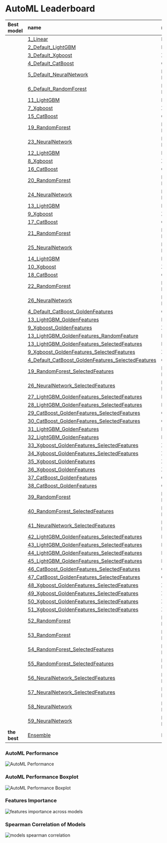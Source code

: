 # AutoML Leaderboard

| Best model   | name                                                                                                               | model_type     | metric_type   |   metric_value |   train_time |   single_prediction_time |
|:-------------|:-------------------------------------------------------------------------------------------------------------------|:---------------|:--------------|---------------:|-------------:|-------------------------:|
|              | [1_Linear](1_Linear/README.md)                                                                                     | Linear         | rmse          |        217.828 |        11.19 |                   0.05   |
|              | [2_Default_LightGBM](2_Default_LightGBM/README.md)                                                                 | LightGBM       | rmse          |        177.834 |         2.96 |                   0.057  |
|              | [3_Default_Xgboost](3_Default_Xgboost/README.md)                                                                   | Xgboost        | rmse          |        193.661 |         4.5  |                   0.068  |
|              | [4_Default_CatBoost](4_Default_CatBoost/README.md)                                                                 | CatBoost       | rmse          |        173.54  |        12.25 |                   0.023  |
|              | [5_Default_NeuralNetwork](5_Default_NeuralNetwork/README.md)                                                       | Neural Network | rmse          |        201.409 |         2.61 |                   0.05   |
|              | [6_Default_RandomForest](6_Default_RandomForest/README.md)                                                         | Random Forest  | rmse          |        187.347 |         4.3  |                   0.114  |
|              | [11_LightGBM](11_LightGBM/README.md)                                                                               | LightGBM       | rmse          |        199.24  |         3.9  |                   0.0565 |
|              | [7_Xgboost](7_Xgboost/README.md)                                                                                   | Xgboost        | rmse          |        189.914 |         3.05 |                   0.052  |
|              | [15_CatBoost](15_CatBoost/README.md)                                                                               | CatBoost       | rmse          |        181.092 |        24.74 |                   0.024  |
|              | [19_RandomForest](19_RandomForest/README.md)                                                                       | Random Forest  | rmse          |        175.625 |         6.38 |                   0.1272 |
|              | [23_NeuralNetwork](23_NeuralNetwork/README.md)                                                                     | Neural Network | rmse          |        200.885 |         2.68 |                   0.048  |
|              | [12_LightGBM](12_LightGBM/README.md)                                                                               | LightGBM       | rmse          |        183.667 |         3.03 |                   0.057  |
|              | [8_Xgboost](8_Xgboost/README.md)                                                                                   | Xgboost        | rmse          |        197.213 |         3.23 |                   0.057  |
|              | [16_CatBoost](16_CatBoost/README.md)                                                                               | CatBoost       | rmse          |        180.61  |        20.66 |                   0.023  |
|              | [20_RandomForest](20_RandomForest/README.md)                                                                       | Random Forest  | rmse          |        218.18  |         5.77 |                   0.114  |
|              | [24_NeuralNetwork](24_NeuralNetwork/README.md)                                                                     | Neural Network | rmse          |        201.169 |         2.79 |                   0.0495 |
|              | [13_LightGBM](13_LightGBM/README.md)                                                                               | LightGBM       | rmse          |        174.932 |         3.19 |                   0.057  |
|              | [9_Xgboost](9_Xgboost/README.md)                                                                                   | Xgboost        | rmse          |        175.331 |         3.36 |                   0.053  |
|              | [17_CatBoost](17_CatBoost/README.md)                                                                               | CatBoost       | rmse          |        178.577 |        14.6  |                   0.022  |
|              | [21_RandomForest](21_RandomForest/README.md)                                                                       | Random Forest  | rmse          |        196.916 |         4.52 |                   0.117  |
|              | [25_NeuralNetwork](25_NeuralNetwork/README.md)                                                                     | Neural Network | rmse          |        229.162 |         2.92 |                   0.051  |
|              | [14_LightGBM](14_LightGBM/README.md)                                                                               | LightGBM       | rmse          |        180.549 |         3.23 |                   0.056  |
|              | [10_Xgboost](10_Xgboost/README.md)                                                                                 | Xgboost        | rmse          |        228.563 |         3.43 |                   0.058  |
|              | [18_CatBoost](18_CatBoost/README.md)                                                                               | CatBoost       | rmse          |        192.65  |        16.6  |                   0.022  |
|              | [22_RandomForest](22_RandomForest/README.md)                                                                       | Random Forest  | rmse          |        213.702 |         4.71 |                   0.1136 |
|              | [26_NeuralNetwork](26_NeuralNetwork/README.md)                                                                     | Neural Network | rmse          |        194.699 |         2.99 |                   0.049  |
|              | [4_Default_CatBoost_GoldenFeatures](4_Default_CatBoost_GoldenFeatures/README.md)                                   | CatBoost       | rmse          |        173.065 |        12.27 |                   0.0402 |
|              | [13_LightGBM_GoldenFeatures](13_LightGBM_GoldenFeatures/README.md)                                                 | LightGBM       | rmse          |        169.497 |         3.6  |                   0.0955 |
|              | [9_Xgboost_GoldenFeatures](9_Xgboost_GoldenFeatures/README.md)                                                     | Xgboost        | rmse          |        173.035 |         3.6  |                   0.073  |
|              | [13_LightGBM_GoldenFeatures_RandomFeature](13_LightGBM_GoldenFeatures_RandomFeature/README.md)                     | LightGBM       | rmse          |        165.174 |         4.07 |                   0.095  |
|              | [13_LightGBM_GoldenFeatures_SelectedFeatures](13_LightGBM_GoldenFeatures_SelectedFeatures/README.md)               | LightGBM       | rmse          |        163.562 |         3.17 |                   0.0615 |
|              | [9_Xgboost_GoldenFeatures_SelectedFeatures](9_Xgboost_GoldenFeatures_SelectedFeatures/README.md)                   | Xgboost        | rmse          |        169.809 |         3.23 |                   0.054  |
|              | [4_Default_CatBoost_GoldenFeatures_SelectedFeatures](4_Default_CatBoost_GoldenFeatures_SelectedFeatures/README.md) | CatBoost       | rmse          |        164.759 |        12.88 |                   0.0275 |
|              | [19_RandomForest_SelectedFeatures](19_RandomForest_SelectedFeatures/README.md)                                     | Random Forest  | rmse          |        176.408 |         4.22 |                   0.1058 |
|              | [26_NeuralNetwork_SelectedFeatures](26_NeuralNetwork_SelectedFeatures/README.md)                                   | Neural Network | rmse          |        199.348 |         2.84 |                   0.039  |
|              | [27_LightGBM_GoldenFeatures_SelectedFeatures](27_LightGBM_GoldenFeatures_SelectedFeatures/README.md)               | LightGBM       | rmse          |        163.562 |         3.26 |                   0.062  |
|              | [28_LightGBM_GoldenFeatures_SelectedFeatures](28_LightGBM_GoldenFeatures_SelectedFeatures/README.md)               | LightGBM       | rmse          |        163.562 |         3.18 |                   0.062  |
|              | [29_CatBoost_GoldenFeatures_SelectedFeatures](29_CatBoost_GoldenFeatures_SelectedFeatures/README.md)               | CatBoost       | rmse          |        167.854 |        10.58 |                   0.026  |
|              | [30_CatBoost_GoldenFeatures_SelectedFeatures](30_CatBoost_GoldenFeatures_SelectedFeatures/README.md)               | CatBoost       | rmse          |        168.213 |        13.35 |                   0.028  |
|              | [31_LightGBM_GoldenFeatures](31_LightGBM_GoldenFeatures/README.md)                                                 | LightGBM       | rmse          |        169.497 |         3.68 |                   0.076  |
|              | [32_LightGBM_GoldenFeatures](32_LightGBM_GoldenFeatures/README.md)                                                 | LightGBM       | rmse          |        169.497 |         3.72 |                   0.0966 |
|              | [33_Xgboost_GoldenFeatures_SelectedFeatures](33_Xgboost_GoldenFeatures_SelectedFeatures/README.md)                 | Xgboost        | rmse          |        170.377 |         3.38 |                   0.068  |
|              | [34_Xgboost_GoldenFeatures_SelectedFeatures](34_Xgboost_GoldenFeatures_SelectedFeatures/README.md)                 | Xgboost        | rmse          |        170.966 |         3.29 |                   0.062  |
|              | [35_Xgboost_GoldenFeatures](35_Xgboost_GoldenFeatures/README.md)                                                   | Xgboost        | rmse          |        174.131 |         3.92 |                   0.09   |
|              | [36_Xgboost_GoldenFeatures](36_Xgboost_GoldenFeatures/README.md)                                                   | Xgboost        | rmse          |        172.18  |         3.75 |                   0.0835 |
|              | [37_CatBoost_GoldenFeatures](37_CatBoost_GoldenFeatures/README.md)                                                 | CatBoost       | rmse          |        170.506 |        13.08 |                   0.041  |
|              | [38_CatBoost_GoldenFeatures](38_CatBoost_GoldenFeatures/README.md)                                                 | CatBoost       | rmse          |        171.875 |        16.41 |                   0.04   |
|              | [39_RandomForest](39_RandomForest/README.md)                                                                       | Random Forest  | rmse          |        178.467 |         4.77 |                   0.1147 |
|              | [40_RandomForest_SelectedFeatures](40_RandomForest_SelectedFeatures/README.md)                                     | Random Forest  | rmse          |        176.408 |         4.39 |                   0.1034 |
|              | [41_NeuralNetwork_SelectedFeatures](41_NeuralNetwork_SelectedFeatures/README.md)                                   | Neural Network | rmse          |        186.892 |         3.1  |                   0.0371 |
|              | [42_LightGBM_GoldenFeatures_SelectedFeatures](42_LightGBM_GoldenFeatures_SelectedFeatures/README.md)               | LightGBM       | rmse          |        163.562 |         3.42 |                   0.062  |
|              | [43_LightGBM_GoldenFeatures_SelectedFeatures](43_LightGBM_GoldenFeatures_SelectedFeatures/README.md)               | LightGBM       | rmse          |        164.379 |         3.52 |                   0.063  |
|              | [44_LightGBM_GoldenFeatures_SelectedFeatures](44_LightGBM_GoldenFeatures_SelectedFeatures/README.md)               | LightGBM       | rmse          |        163.562 |         3.45 |                   0.062  |
|              | [45_LightGBM_GoldenFeatures_SelectedFeatures](45_LightGBM_GoldenFeatures_SelectedFeatures/README.md)               | LightGBM       | rmse          |        164.379 |         3.57 |                   0.062  |
|              | [46_CatBoost_GoldenFeatures_SelectedFeatures](46_CatBoost_GoldenFeatures_SelectedFeatures/README.md)               | CatBoost       | rmse          |        164.385 |        14.85 |                   0.028  |
|              | [47_CatBoost_GoldenFeatures_SelectedFeatures](47_CatBoost_GoldenFeatures_SelectedFeatures/README.md)               | CatBoost       | rmse          |        166.22  |        13    |                   0.03   |
|              | [48_Xgboost_GoldenFeatures_SelectedFeatures](48_Xgboost_GoldenFeatures_SelectedFeatures/README.md)                 | Xgboost        | rmse          |        167.374 |         3.58 |                   0.0595 |
|              | [49_Xgboost_GoldenFeatures_SelectedFeatures](49_Xgboost_GoldenFeatures_SelectedFeatures/README.md)                 | Xgboost        | rmse          |        202.481 |         3.56 |                   0.062  |
|              | [50_Xgboost_GoldenFeatures_SelectedFeatures](50_Xgboost_GoldenFeatures_SelectedFeatures/README.md)                 | Xgboost        | rmse          |        172.343 |         3.57 |                   0.066  |
|              | [51_Xgboost_GoldenFeatures_SelectedFeatures](51_Xgboost_GoldenFeatures_SelectedFeatures/README.md)                 | Xgboost        | rmse          |        202.759 |         3.59 |                   0.0575 |
|              | [52_RandomForest](52_RandomForest/README.md)                                                                       | Random Forest  | rmse          |        178.006 |         5.01 |                   0.1114 |
|              | [53_RandomForest](53_RandomForest/README.md)                                                                       | Random Forest  | rmse          |        173.797 |         5.15 |                   0.114  |
|              | [54_RandomForest_SelectedFeatures](54_RandomForest_SelectedFeatures/README.md)                                     | Random Forest  | rmse          |        180.924 |         4.57 |                   0.104  |
|              | [55_RandomForest_SelectedFeatures](55_RandomForest_SelectedFeatures/README.md)                                     | Random Forest  | rmse          |        175.071 |         4.72 |                   0.1056 |
|              | [56_NeuralNetwork_SelectedFeatures](56_NeuralNetwork_SelectedFeatures/README.md)                                   | Neural Network | rmse          |        208.686 |         3.33 |                   0.0375 |
|              | [57_NeuralNetwork_SelectedFeatures](57_NeuralNetwork_SelectedFeatures/README.md)                                   | Neural Network | rmse          |        188.511 |         3.31 |                   0.0365 |
|              | [58_NeuralNetwork](58_NeuralNetwork/README.md)                                                                     | Neural Network | rmse          |        230.507 |         3.6  |                   0.047  |
|              | [59_NeuralNetwork](59_NeuralNetwork/README.md)                                                                     | Neural Network | rmse          |        271.758 |         3.6  |                   0.05   |
| **the best** | [Ensemble](Ensemble/README.md)                                                                                     | Ensemble       | rmse          |        155.476 |         0.83 |                   0.382  |

### AutoML Performance
![AutoML Performance](ldb_performance.png)

### AutoML Performance Boxplot
![AutoML Performance Boxplot](ldb_performance_boxplot.png)

### Features Importance
![features importance across models](features_heatmap.png)



### Spearman Correlation of Models
![models spearman correlation](correlation_heatmap.png)

